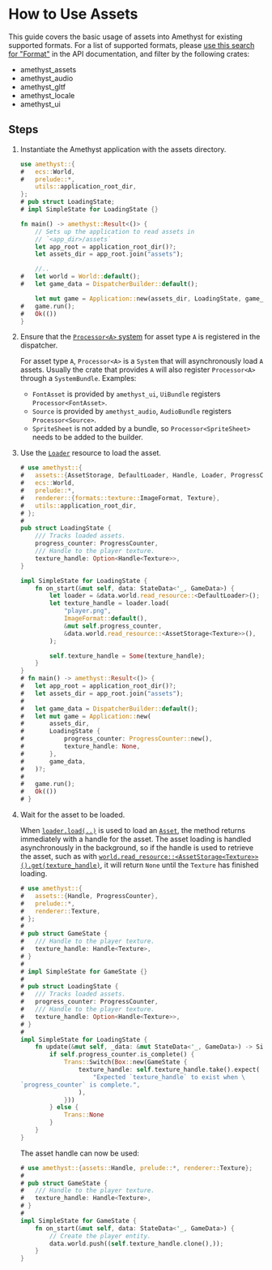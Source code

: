 # How to Use Assets

This guide covers the basic usage of assets into Amethyst for existing supported formats. For a list of supported formats, please [use this search for "Format"][doc_search_format] in the API documentation, and filter by the following crates:

- amethyst\_assets
- amethyst\_audio
- amethyst\_gltf
- amethyst\_locale
- amethyst\_ui

## Steps

1. Instantiate the Amethyst application with the assets directory.

   ```rust
   use amethyst::{
   #   ecs::World,
   #   prelude::*,
       utils::application_root_dir,
   };
   # pub struct LoadingState;
   # impl SimpleState for LoadingState {}

   fn main() -> amethyst::Result<()> {
       // Sets up the application to read assets in
       // `<app_dir>/assets`
       let app_root = application_root_dir()?;
       let assets_dir = app_root.join("assets");

       //..
   #   let world = World::default();
   #   let game_data = DispatcherBuilder::default();

       let mut game = Application::new(assets_dir, LoadingState, game_data)?;
   #   game.run();
   #   Ok(())
   }
   ```

1. Ensure that the [`Processor<A>` system][doc_processor_system] for asset type `A` is registered in the dispatcher.

   For asset type `A`, `Processor<A>` is a `System` that will asynchronously load `A` assets. Usually the crate that provides `A` will also register `Processor<A>` through a `SystemBundle`. Examples:

   - `FontAsset` is provided by `amethyst_ui`, `UiBundle` registers `Processor<FontAsset>`.
   - `Source` is provided by `amethyst_audio`, `AudioBundle` registers `Processor<Source>`.
   - `SpriteSheet` is not added by a bundle, so `Processor<SpriteSheet>` needs to be added
     to the builder.

1. Use the [`Loader`][doc_loader] resource to load the asset.

   ```rust
   # use amethyst::{
   #   assets::{AssetStorage, DefaultLoader, Handle, Loader, ProgressCounter},
   #   ecs::World,
   #   prelude::*,
   #   renderer::{formats::texture::ImageFormat, Texture},
   #   utils::application_root_dir,
   # };
   # 
   pub struct LoadingState {
       /// Tracks loaded assets.
       progress_counter: ProgressCounter,
       /// Handle to the player texture.
       texture_handle: Option<Handle<Texture>>,
   }

   impl SimpleState for LoadingState {
       fn on_start(&mut self, data: StateData<'_, GameData>) {
           let loader = &data.world.read_resource::<DefaultLoader>();
           let texture_handle = loader.load(
               "player.png",
               ImageFormat::default(),
               &mut self.progress_counter,
               &data.world.read_resource::<AssetStorage<Texture>>(),
           );

           self.texture_handle = Some(texture_handle);
       }
   }
   # fn main() -> amethyst::Result<()> {
   #   let app_root = application_root_dir()?;
   #   let assets_dir = app_root.join("assets");
   # 
   #   let game_data = DispatcherBuilder::default();
   #   let mut game = Application::new(
   #       assets_dir,
   #       LoadingState {
   #           progress_counter: ProgressCounter::new(),
   #           texture_handle: None,
   #       },
   #       game_data,
   #   )?;
   # 
   #   game.run();
   #   Ok(())
   # }
   ```

1. Wait for the asset to be loaded.

   When [`loader.load(..)`][doc_load] is used to load an [`Asset`][doc_asset], the method returns immediately with a handle for the asset. The asset loading is handled asynchronously in the background, so if the handle is used to retrieve the asset, such as with [`world.read_resource::<AssetStorage<Texture>>()`][doc_read_resource][`.get(texture_handle)`][doc_asset_get], it will return `None` until the `Texture` has finished loading.

   ```rust
   # use amethyst::{
   #   assets::{Handle, ProgressCounter},
   #   prelude::*,
   #   renderer::Texture,
   # };
   # 
   # pub struct GameState {
   #   /// Handle to the player texture.
   #   texture_handle: Handle<Texture>,
   # }
   # 
   # impl SimpleState for GameState {}
   # 
   # pub struct LoadingState {
   #   /// Tracks loaded assets.
   #   progress_counter: ProgressCounter,
   #   /// Handle to the player texture.
   #   texture_handle: Option<Handle<Texture>>,
   # }
   # 
   impl SimpleState for LoadingState {
       fn update(&mut self, _data: &mut StateData<'_, GameData>) -> SimpleTrans {
           if self.progress_counter.is_complete() {
               Trans::Switch(Box::new(GameState {
                   texture_handle: self.texture_handle.take().expect(
                       "Expected `texture_handle` to exist when \
   `progress_counter` is complete.",
                   ),
               }))
           } else {
               Trans::None
           }
       }
   }
   ```

   The asset handle can now be used:

   ```rust
   # use amethyst::{assets::Handle, prelude::*, renderer::Texture};
   # 
   # pub struct GameState {
   #   /// Handle to the player texture.
   #   texture_handle: Handle<Texture>,
   # }
   # 
   impl SimpleState for GameState {
       fn on_start(&mut self, data: StateData<'_, GameData>) {
           // Create the player entity.
           data.world.push((self.texture_handle.clone(),));
       }
   }
   ```

[doc_asset]: https://docs.amethyst.rs/master/amethyst_assets/trait.Asset.html
[doc_asset_get]: https://docs.amethyst.rs/master/amethyst_assets/struct.AssetStorage.html#method.get
[doc_load]: https://docs.amethyst.rs/master/amethyst_assets/struct.Loader.html#method.load
[doc_loader]: https://docs.amethyst.rs/master/amethyst_assets/struct.Loader.html
[doc_processor_system]: https://docs.amethyst.rs/master/amethyst_assets/struct.Processor.html
[doc_read_resource]: https://docs.rs/specs/~0.16/specs/world/struct.World.html#method.read_resource
[doc_search_format]: https://docs.amethyst.rs/master/amethyst/?search=Format
